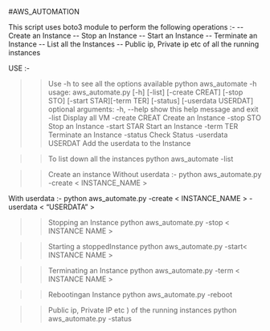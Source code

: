 #AWS_AUTOMATION

This script uses boto3 module to perform the following operations :-
      -- Create an Instance
      -- Stop an Instance
      -- Start an Instance
      -- Terminate an Instance
      -- List all the Instances
      -- Public ip, Private ip etc of all the running instances
      

USE :-

>> Use -h to see all the options available
   python aws_automate -h
   usage: aws_automate.py [-h] [-list] [-create CREAT] [-stop STO] [-start STAR][-term TER] [-status] [-userdata USERDAT]
   optional arguments:
              -h, --help        show this help message and exit
              -list             Display all VM
              -create CREAT      Create an Instance
              -stop STO          Stop an Instance
              -start STAR        Start an Instance
              -term TER          Terminate an Instance
              -status            Check Status
              -userdata USERDAT  Add the userdata to the Instance
              
>> To list down all the instances
   python aws_automate -list
   
>> Create an instance
   Without userdata :- 
        python aws_automate.py -create < INSTANCE_NAME >
    
   With userdata :-
        python aws_automate.py -create < INSTANCE_NAME > -userdata < “USERDATA” >

>> Stopping an Instance
   python aws_automate.py -stop < INSTANCE NAME > 
   
>> Starting a stoppedInstance
   python aws_automate.py -start< INSTANCE NAME > 

>> Terminating an Instance
   python aws_automate.py -term < INSTANCE NAME >
   
>> Rebootingan Instance
   python aws_automate.py -reboot<INSTANCE NAME >
  
>> Public ip, Private IP etc ) of the running instances
   python aws_automate.py -status
